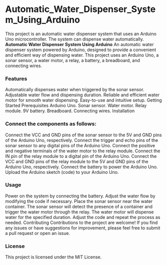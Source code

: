 # Automatic_Water_Dispenser_System_Using_Arduino
This project is an automatic water dispenser system that uses an Arduino Uno microcontroller. The system can dispense water automatically.
**Automatic Water Dispenser System Using Arduino**
An automatic water dispenser system powered by Arduino, designed to provide a convenient and efficient way of dispensing water. This project uses an Arduino Uno, a sonar sensor, a water motor, a relay, a battery, a breadboard, and connecting wires.

### **Features**
Automatically dispenses water when triggered by the sonar sensor.
Adjustable water flow and dispensing duration.
Reliable and efficient water motor for smooth water dispensing.
Easy-to-use and intuitive setup.
Getting Started
Prerequisites
Arduino Uno.
Sonar sensor.
Water motor.
Relay module.
9V battery.
Breadboard.
Connecting wires.
Installation
### **Connect the components as follows:**

Connect the VCC and GND pins of the sonar sensor to the 5V and GND pins of the Arduino Uno, respectively.
Connect the trigger and echo pins of the sonar sensor to any digital pins of the Arduino Uno.
Connect the positive and negative terminals of the water motor to the relay module.
Connect the IN pin of the relay module to a digital pin of the Arduino Uno.
Connect the VCC and GND pins of the relay module to the 5V and GND pins of the Arduino Uno, respectively.
Connect the battery to power the Arduino Uno.
Upload the Arduino sketch (code) to your Arduino Uno.

### **Usage**
Power on the system by connecting the battery.
Adjust the water flow by modifying the code if necessary.
Place the sonar sensor near the water container.
The sonar sensor will detect the presence of a container and trigger the water motor through the relay.
The water motor will dispense water for the specified duration.
Adjust the code and repeat the process as needed.
Contributing
Contributions to the project are welcome! If you find any issues or have suggestions for improvement, please feel free to submit a pull request or open an issue.

### **License**
This project is licensed under the MIT License.
